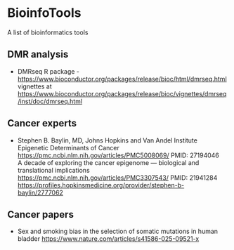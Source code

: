# BioinfoTools
A list of bioinformatics tools

## DMR analysis
- DMRseq R package - https://www.bioconductor.org/packages/release/bioc/html/dmrseq.html  
vignettes at https://www.bioconductor.org/packages/release/bioc/vignettes/dmrseq/inst/doc/dmrseq.html   


## Cancer experts
- Stephen B. Baylin, MD, Johns Hopkins and Van Andel Institute   
  Epigenetic Determinants of Cancer https://pmc.ncbi.nlm.nih.gov/articles/PMC5008069/ PMID: 27194046  
  A decade of exploring the cancer epigenome — biological and translational implications
  https://pmc.ncbi.nlm.nih.gov/articles/PMC3307543/ PMID: 21941284  
  https://profiles.hopkinsmedicine.org/provider/stephen-b-baylin/2777062


## Cancer papers
- Sex and smoking bias in the selection of somatic mutations in human bladder
  https://www.nature.com/articles/s41586-025-09521-x
  

